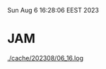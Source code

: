Sun Aug  6 16:28:06 EEST 2023
# JAM
<a href='./cache/202308/06_16.log'>./cache/202308/06_16.log</a>
